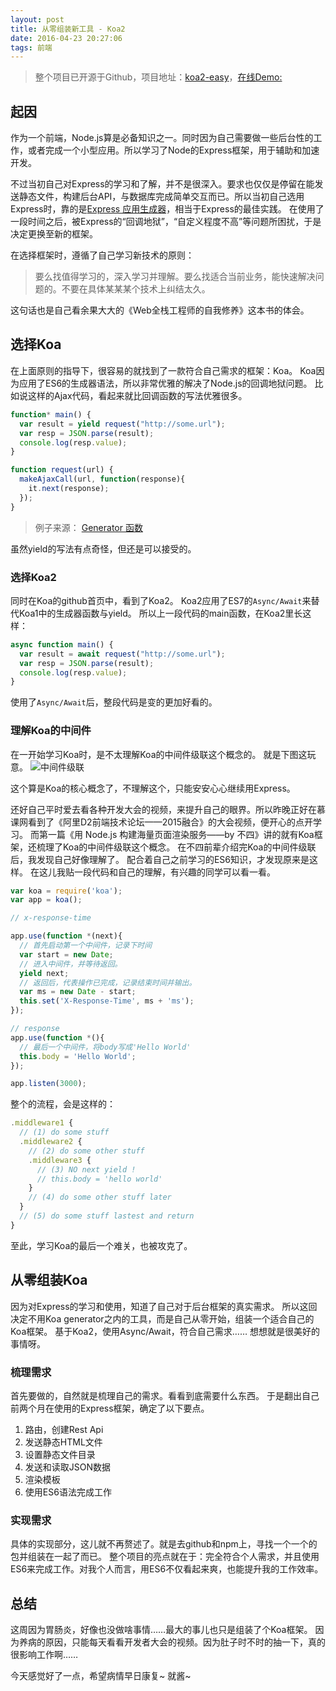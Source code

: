 ```yaml
---
layout: post
title: 从零组装新工具 - Koa2
date: 2016-04-23 20:27:06
tags: 前端
---
```

> 整个项目已开源于Github，项目地址：[koa2-easy](https://github.com/Lxxyx/koa2-easy)，[在线Demo:](http://koa.ncuhr.win)

## 起因
作为一个前端，Node.js算是必备知识之一。同时因为自己需要做一些后台性的工作，或者完成一个小型应用。所以学习了Node的Express框架，用于辅助和加速开发。

不过当初自己对Express的学习和了解，并不是很深入。要求也仅仅是停留在能发送静态文件，构建后台API，与数据库完成简单交互而已。所以当初自己选用Express时，靠的是[Express 应用生成器](http://www.expressjs.com.cn/starter/generator.html)，相当于Express的最佳实践。
在使用了一段时间之后，被Express的“回调地狱”，“自定义程度不高”等问题所困扰，于是决定更换至新的框架。

在选择框架时，遵循了自己学习新技术的原则：
> 要么找值得学习的，深入学习并理解。要么找适合当前业务，能快速解决问题的。不要在具体某某某个技术上纠结太久。

这句话也是自己看余果大大的《Web全栈工程师的自我修养》这本书的体会。

## 选择Koa
在上面原则的指导下，很容易的就找到了一款符合自己需求的框架：Koa。
Koa因为应用了ES6的生成器语法，所以非常优雅的解决了Node.js的回调地狱问题。
比如说这样的Ajax代码，看起来就比回调函数的写法优雅很多。
```javascript
function* main() {
  var result = yield request("http://some.url");
  var resp = JSON.parse(result);
  console.log(resp.value);
}

function request(url) {
  makeAjaxCall(url, function(response){
    it.next(response);
  });
}
```
> 例子来源： [Generator 函数](http://es6.ruanyifeng.com/#docs/generator#yield-语句)

虽然yield的写法有点奇怪，但还是可以接受的。
### 选择Koa2
同时在Koa的github首页中，看到了Koa2。
Koa2应用了ES7的`Async/Await`来替代Koa1中的生成器函数与yield。
所以上一段代码的main函数，在Koa2里长这样：

```javascript
async function main() {
  var result = await request("http://some.url");
  var resp = JSON.parse(result);
  console.log(resp.value);
}
```
使用了`Async/Await`后，整段代码是变的更加好看的。

### 理解Koa的中间件
在一开始学习Koa时，是不太理解Koa的中间件级联这个概念的。
就是下图这玩意。
![中间件级联](http://7xoxxe.com1.z0.glb.clouddn.com/koa.jpg)

这个算是Koa的核心概念了，不理解这个，只能安安心心继续用Express。

还好自己平时爱去看各种开发大会的视频，来提升自己的眼界。所以昨晚正好在慕课网看到了《阿里D2前端技术论坛——2015融合》的大会视频，便开心的点开学习。
而第一篇《用 Node.js 构建海量页面渲染服务——by 不四》讲的就有Koa框架，还梳理了Koa的中间件级联这个概念。
在不四前辈介绍完Koa的中间件级联后，我发现自己好像理解了。
配合着自己之前学习的ES6知识，才发现原来是这样。
在这儿我贴一段代码和自己的理解，有兴趣的同学可以看一看。
```javascript
var koa = require('koa');
var app = koa();

// x-response-time

app.use(function *(next){
  // 首先启动第一个中间件，记录下时间
  var start = new Date;
  // 进入中间件，并等待返回。
  yield next;
  // 返回后，代表操作已完成，记录结束时间并输出。
  var ms = new Date - start;
  this.set('X-Response-Time', ms + 'ms');
});

// response
app.use(function *(){
  // 最后一个中间件，将body写成'Hello World'
  this.body = 'Hello World';
});

app.listen(3000);
```
整个的流程，会是这样的：
```javascript
.middleware1 {
  // (1) do some stuff
  .middleware2 {
    // (2) do some other stuff
    .middleware3 {
      // (3) NO next yield !
      // this.body = 'hello world'
    }
    // (4) do some other stuff later
  }
  // (5) do some stuff lastest and return
}
```
至此，学习Koa的最后一个难关，也被攻克了。

## 从零组装Koa
因为对Express的学习和使用，知道了自己对于后台框架的真实需求。
所以这回决定不用Koa generator之内的工具，而是自己从零开始，组装一个适合自己的Koa框架。
基于Koa2，使用Async/Await，符合自己需求……
想想就是很美好的事情呀。

### 梳理需求
首先要做的，自然就是梳理自己的需求。看看到底需要什么东西。
于是翻出自己前两个月在使用的Express框架，确定了以下要点。

1. 路由，创建Rest Api
2. 发送静态HTML文件
3. 设置静态文件目录
4. 发送和读取JSON数据
5. 渲染模板
6. 使用ES6语法完成工作

### 实现需求
具体的实现部分，这儿就不再赘述了。就是去github和npm上，寻找一个一个的包并组装在一起了而已。
整个项目的亮点就在于：完全符合个人需求，并且使用ES6来完成工作。对我个人而言，用ES6不仅看起来爽，也能提升我的工作效率。

## 总结
这周因为胃肠炎，好像也没做啥事情……最大的事儿也只是组装了个Koa框架。
因为养病的原因，只能每天看看开发者大会的视频。因为肚子时不时的抽一下，真的很影响工作啊……

今天感觉好了一点，希望病情早日康复~
就酱~

